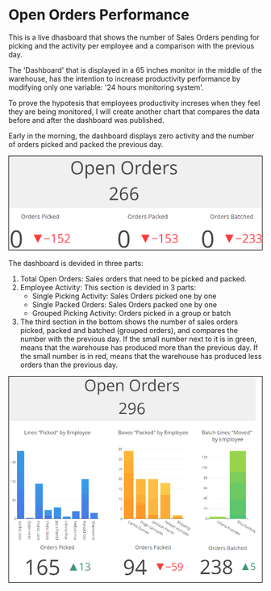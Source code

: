 # Open Orders Performance

This is a live dhasboard that shows the number of Sales Orders pending for picking and the activity per employee and a comparison with the previous day.

The 'Dashboard' that is displayed in a 65 inches monitor in the middle of the warehouse, has the intention to increase productivity performance by modifying only one variable: '24 hours monitoring system'.

To prove the hypotesis that employees productivity increses when they feel they are being monitored, I will create another chart that compares the data before and after the dashboard was published.

Early in the morning, the dashboard displays zero activity and the number of orders picked and packed the previous day.

<img src="https://github.com/wdsrx/picking_packing/blob/main/screenshots/morning.png">


The dashboard is devided in three parts:
1. Total Open Orders: Sales orders that need to be picked and packed.
2. Employee Activity: This section is devided in 3 parts:
   - Single Picking Activity: Sales Orders picked one by one
   - Single Packed Orders: Sales Orders packed one by one
   - Grouped Picking Activity: Orders picked in a group or batch
3. The third section in the bottom shows the number of sales orders picked, packed and batched (grouped orders), and compares the number with the previous day. If the small number next to it is in green, means that the warehouse has produced more than the previous day. If the small number is in red, means that the warehouse has produced less orders than the previous day.

<img src="https://github.com/wdsrx/picking_packing/blob/main/screenshots/afternoon.png">


